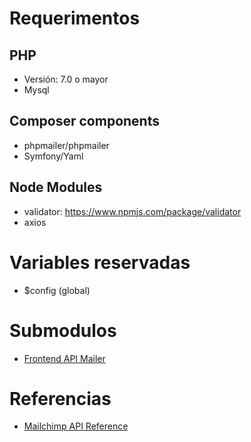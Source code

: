 # Requerimentos

## PHP
- Versión: 7.0 o mayor
- Mysql

## Composer components
- phpmailer/phpmailer
- Symfony/Yaml

## Node Modules
- validator: https://www.npmjs.com/package/validator
- axios

# Variables reservadas
- $config (global)

# Submodulos
- [Frontend API Mailer](https://github.com/CrisElGeek/frontend-api-mailer.git)

# Referencias
- [Mailchimp API Reference](https://mailchimp.com/developer/marketing/api/)
